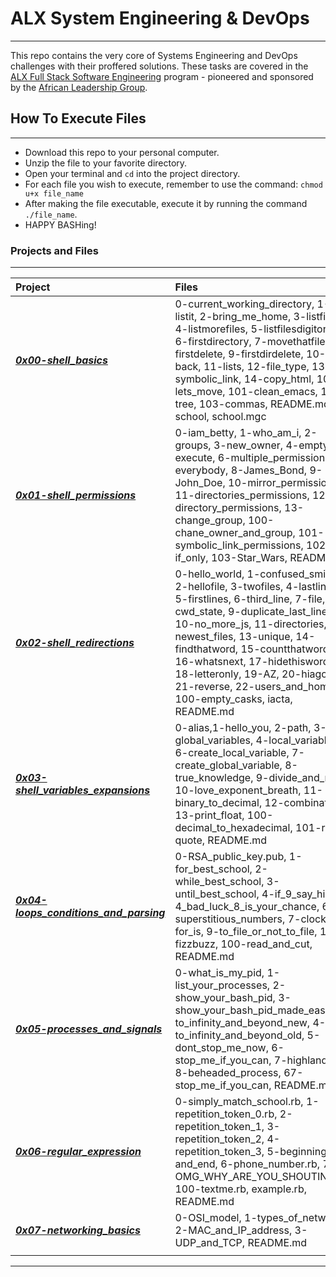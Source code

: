 # ALX System Engineering & DevOps

-------------------

This repo contains the very core of Systems Engineering and DevOps challenges with their proffered solutions. These tasks are covered in the [ALX Full Stack Software Engineering](https://www.alxafrica.com) program - pioneered and sponsored by the [African Leadership Group](https://algroup.org/).

## How To Execute Files

------------------------

- Download this repo to your personal computer.
- Unzip the file to your favorite directory.
- Open your terminal and `cd` into the project directory.
- For each file you wish to execute, remember to use the command: `chmod u+x file_name`
- After making the file executable, execute it by running the command `./file_name`.
- HAPPY BASHing!

### Projects and Files

-------------------

| **Project** | **Files** |
| :--     | :--   |
|***[0x00-shell_basics](https://github.com/7kodes/alx-system_engineering-devops/tree/master/0x00-shell_basics)***| 0-current_working_directory, 1-listit, 2-bring_me_home, 3-listfiles, 4-listmorefiles, 5-listfilesdigitonly, 6-firstdirectory, 7-movethatfile, 8-firstdelete, 9-firstdirdelete, 10-back, 11-lists, 12-file_type, 13-symbolic_link, 14-copy_html, 100-lets_move, 101-clean_emacs, 102-tree, 103-commas, README.md, school, school.mgc|
|***[0x01-shell_permissions](https://github.com/7kodes/alx-system_engineering-devops/tree/master/0x01-shell_permissions)***|0-iam_betty, 1-who_am_i, 2-groups, 3-new_owner, 4-empty, 5-execute, 6-multiple_permissions, 7-everybody, 8-James_Bond, 9-John_Doe, 10-mirror_permissions, 11-directories_permissions, 12-directory_permissions, 13-change_group, 100-chane_owner_and_group, 101-symbolic_link_permissions, 102-if_only, 103-Star_Wars, README.md|
|***[0x02-shell_redirections](https://github.com/7kodes/alx-system_engineering-devops/tree/master/0x02-shell_redirections)***|0-hello_world, 1-confused_smiley, 2-hellofile, 3-twofiles, 4-lastlines, 5-firstlines, 6-third_line, 7-file, 8-cwd_state, 9-duplicate_last_line, 10-no_more_js, 11-directories, 12-newest_files, 13-unique, 14-findthatword, 15-countthatword, 16-whatsnext, 17-hidethisword, 18-letteronly, 19-AZ, 20-hiago, 21-reverse, 22-users_and_homes, 100-empty_casks, iacta, README.md|
|***[0x03-shell_variables_expansions](https://github.com/7kodes/alx-system_engineering-devops/tree/master/0x03-shell_variables_expansions)***|0-alias,1-hello_you, 2-path, 3-global_variables, 4-local_variables, 6-create_local_variable, 7-create_global_variable, 8-true_knowledge, 9-divide_and_rule, 10-love_exponent_breath, 11-binary_to_decimal, 12-combinations, 13-print_float, 100-decimal_to_hexadecimal, 101-rot13, quote, README.md|
|***[0x04-loops_conditions_and_parsing](https://github.com/7kodes/alx-system_engineering-devops/tree/master/0x04-loops_conditions_and_parsing)***|0-RSA_public_key.pub, 1-for_best_school, 2-while_best_school, 3-until_best_school, 4-if_9_say_hi, 5-4_bad_luck_8_is_your_chance, 6-superstitious_numbers, 7-clock, 8-for_is, 9-to_file_or_not_to_file, 10-fizzbuzz, 100-read_and_cut, README.md|
| ***[0x05-processes_and_signals](https://github.com/7kodes/alx-system_engineering-devops/tree/master/0x05-processes_and_signals)***|0-what_is_my_pid, 1-list_your_processes, 2-show_your_bash_pid, 3-show_your_bash_pid_made_easy, 4-to_infinity_and_beyond_new, 4-to_infinity_and_beyond_old, 5-dont_stop_me_now, 6-stop_me_if_you_can, 7-highlander, 8-beheaded_process, 67-stop_me_if_you_can, README.md|
|***[0x06-regular_expression](https://github.com/7kodes/alx-system_engineering-devops/tree/master/0x06-regular_expression)***|0-simply_match_school.rb, 1-repetition_token_0.rb, 2-repetition_token_1, 3-repetition_token_2, 4-repetition_token_3, 5-beginning-and_end, 6-phone_number.rb, 7-OMG_WHY_ARE_YOU_SHOUTING.rb, 100-textme.rb, example.rb, README.md|
|***[0x07-networking_basics](https://github.com/7kodes/alx-system_engineering-devops/tree/master/0x07-networking_basics)***|0-OSI_model, 1-types_of_network, 2-MAC_and_IP_address, 3-UDP_and_TCP, README.md|
|  |  |

-----------------------
